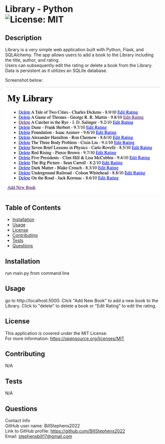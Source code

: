# Library - Python<br>![License: MIT](https://img.shields.io/badge/License-MIT-yellow.svg)

  ## Description

  Library is a very simple web application built with Python, Flask, and SQLAlchemy.
  The app allows users to add a book to the Library including the title, author, and rating.  
  Users can subsequently edit the rating or delete a book from the Library.  Data is persistent 
  as it utilizes an SQLite database.

  Screenshot below:

![screenshot](screenshot.png)
  
  ## Table of Contents
  
  - [Installation](#installation)
  - [Usage](#usage)
  - [License](#license)
  - [Contributing](#contributing)
  - [Tests](#tests)
  - [Questions](#questions)
  
  ## Installation
  
  run main.py from command line
  
  ## Usage
  
  go to http://localhost:5000.  Click "Add New Book" to add a new book to the Library.
  Click to "delete" to delete a book or "Edit Rating" to edit the rating.

  ## License
This application is covered under the MIT License.
<br>For more information: https://opensource.org/licenses/MIT
  
  ## Contributing
  N/A
  
  ## Tests
  N/A

  ## Questions
  Contact Info<br>
  GitHub user name: BillStephens2022<br>
  Link to GitHub profile: https://github.com/BillStephens2022<br>
  Email: stephensbill17@gmail.com
